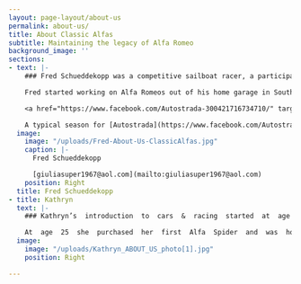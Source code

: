 ```yaml
---
layout: page-layout/about-us
permalink: about-us/
title: About Classic Alfas
subtitle: Maintaining the legacy of Alfa Romeo
background_image: ''
sections:
- text: |-
    ### Fred Schueddekopp was a competitive sailboat racer, a participant in the _1983 America's Cup_, and he spent years in the sailmaking industry at _North Sails_ before making the switch to motorsports.

    Fred started working on Alfa Romeos out of his home garage in Southern California in the late 1980s. He started his full-time career in the business about 1989. Many of Fred's restoration skills were developed during his tenure with _Mosier Restoration_ in Los Angeles. Having spent a few years competing with _IMSA_ in the _Firestone Firehawk Series_, he eventually got involved with vintage car racing through _VARA_. Racing his own cars quickly led to building and maintaining cars for customers, which he has continued to do ever since.

    <a href="https://www.facebook.com/Autostrada-300421716734710/" target="_blank" class="centered"><img src="https://res.cloudinary.com/wesedholm/image/upload/w_400/v1544346915/festisite_facebook.png"></a>

    A typical season for [Autostrada](https://www.facebook.com/Autostrada-300421716734710/), involves six or more events and race support for as many as five cars. Since its inception, Autostrada's focus has been on cars in the 750/101/105 range, specializing in Alfa Romeos along with occasional Formula or Sports Racer. Multiple GTVs, GTAs, and sedans have been built or restored for the track. During the off-season, the race work is done alongside restorations of Alfas from Giuliettas, Spiders & Sprints to105 series coupes and sedans. Other vintage cars, both British and domestic, have also found their way through the shop. But, today as always, the favorite remains Alfa Romeo!
  image:
    image: "/uploads/Fred-About-Us-ClassicAlfas.jpg"
    caption: |-
      Fred Schueddekopp

      [giuliasuper1967@aol.com](mailto:giuliasuper1967@aol.com)
    position: Right
  title: Fred Schueddekopp
- title: Kathryn
  text: |-
    ### Kathryn’s  introduction  to  cars  &  racing  started  at  age  7  in  Las  Vegas.  From  her  dad’s  huge  garage  to  the  Stardust  Raceway she  spent  most  weekends  either  watching  the  “Drags”  or  cleaning  parts  and  packing  the  “chute"  of  her  dad’s  AA  Top  Fuel  dragster.

    At  age  25  she  purchased  her  first  Alfa  Spider  and  was  hooked  on  Alfas  from  then  on!  Kathryn  enjoys  attending  vintage  racing  events  with  her  partner  Fred  Schueddekopp  and  driving  her  personal  Alfas  around  the  beautiful  San  Juan  and  Hawaiian  Islands.  She  is  currently  in  the  process  of  restoring  three  classics  with  Fred:  ’67  Alfa  Duetto,  ’59  Giulietta  Spider,  &  a  ’62  Jaguar  E-type.
  image:
    image: "/uploads/Kathryn_ABOUT_US_photo[1].jpg"
    position: Right

---
```

